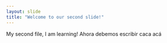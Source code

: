 ```yaml
---
layout: slide
title: "Welcome to our second slide!"
---
```

My second file, I am learning!
Ahora debemos escribir caca acá
